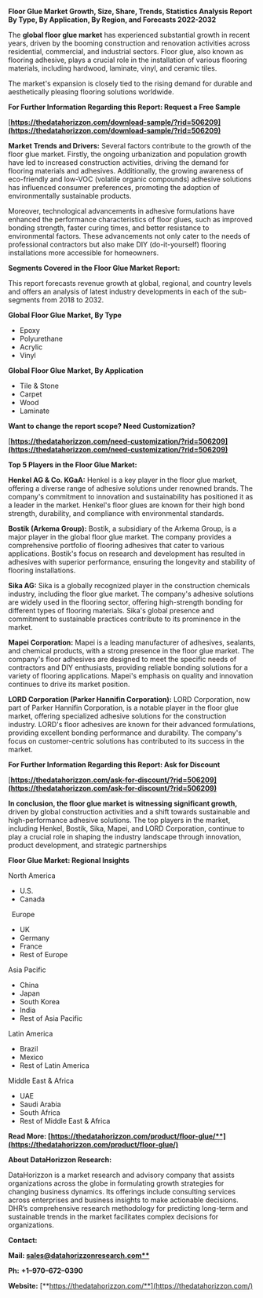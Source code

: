 ﻿**Floor Glue  Market Growth, Size, Share, Trends, Statistics Analysis Report By Type, By Application, By Region, and Forecasts 2022-2032**

The **global floor glue market** has experienced substantial growth in recent years, driven by the booming construction and renovation activities across residential, commercial, and industrial sectors. Floor glue, also known as flooring adhesive, plays a crucial role in the installation of various flooring materials, including hardwood, laminate, vinyl, and ceramic tiles. 

The market's expansion is closely tied to the rising demand for durable and aesthetically pleasing flooring solutions worldwide.

**For Further Information Regarding this Report: Request a Free Sample**	

[**https://thedatahorizzon.com/download-sample/?rid=506209](https://thedatahorizzon.com/download-sample/?rid=506209)** 

**Market Trends and Drivers:** Several factors contribute to the growth of the floor glue market. Firstly, the ongoing urbanization and population growth have led to increased construction activities, driving the demand for flooring materials and adhesives. Additionally, the growing awareness of eco-friendly and low-VOC (volatile organic compounds) adhesive solutions has influenced consumer preferences, promoting the adoption of environmentally sustainable products.

Moreover, technological advancements in adhesive formulations have enhanced the performance characteristics of floor glues, such as improved bonding strength, faster curing times, and better resistance to environmental factors. These advancements not only cater to the needs of professional contractors but also make DIY (do-it-yourself) flooring installations more accessible for homeowners.

**Segments Covered in the Floor Glue Market Report:**

This report forecasts revenue growth at global, regional, and country levels and offers an analysis of latest industry developments in each of the sub-segments from 2018 to 2032.

**Global Floor Glue Market, By Type**

- Epoxy
- Polyurethane
- Acrylic
- Vinyl

**Global Floor Glue Market, By Application**

- Tile & Stone
- Carpet
- Wood
- Laminate

**Want to change the report scope? Need Customization?**

[**https://thedatahorizzon.com/need-customization/?rid=506209](https://thedatahorizzon.com/need-customization/?rid=506209)** 

**Top 5 Players in the Floor Glue Market:**

**Henkel AG & Co. KGaA:** Henkel is a key player in the floor glue market, offering a diverse range of adhesive solutions under renowned brands. The company's commitment to innovation and sustainability has positioned it as a leader in the market. Henkel's floor glues are known for their high bond strength, durability, and compliance with environmental standards.

**Bostik (Arkema Group):** Bostik, a subsidiary of the Arkema Group, is a major player in the global floor glue market. The company provides a comprehensive portfolio of flooring adhesives that cater to various applications. Bostik's focus on research and development has resulted in adhesives with superior performance, ensuring the longevity and stability of flooring installations.

**Sika AG:** Sika is a globally recognized player in the construction chemicals industry, including the floor glue market. The company's adhesive solutions are widely used in the flooring sector, offering high-strength bonding for different types of flooring materials. Sika's global presence and commitment to sustainable practices contribute to its prominence in the market.

**Mapei Corporation:** Mapei is a leading manufacturer of adhesives, sealants, and chemical products, with a strong presence in the floor glue market. The company's floor adhesives are designed to meet the specific needs of contractors and DIY enthusiasts, providing reliable bonding solutions for a variety of flooring applications. Mapei's emphasis on quality and innovation continues to drive its market position.

**LORD Corporation (Parker Hannifin Corporation):** LORD Corporation, now part of Parker Hannifin Corporation, is a notable player in the floor glue market, offering specialized adhesive solutions for the construction industry. LORD's floor adhesives are known for their advanced formulations, providing excellent bonding performance and durability. The company's focus on customer-centric solutions has contributed to its success in the market. 

**For Further Information Regarding this Report: Ask for Discount**	

[**https://thedatahorizzon.com/ask-for-discount/?rid=506209](https://thedatahorizzon.com/ask-for-discount/?rid=506209)** 

**In conclusion, the floor glue market is witnessing significant growth,** driven by global construction activities and a shift towards sustainable and high-performance adhesive solutions. The top players in the market, including Henkel, Bostik, Sika, Mapei, and LORD Corporation, continue to play a crucial role in shaping the industry landscape through innovation, product development, and strategic partnerships

**Floor Glue Market: Regional Insights**

North America

- U.S.
- Canada

` `Europe

- UK
- Germany
- France
- Rest of Europe

Asia Pacific

- China
- Japan
- South Korea
- India
- Rest of Asia Pacific

Latin America

- Brazil
- Mexico
- Rest of Latin America

Middle East & Africa

- UAE
- Saudi Arabia
- South Africa
- Rest of Middle East & Africa

**Read More: [https://thedatahorizzon.com/product/floor-glue/**](https://thedatahorizzon.com/product/floor-glue/)** 

**About DataHorizzon Research:**

DataHorizzon is a market research and advisory company that assists organizations across the globe in formulating growth strategies for changing business dynamics. Its offerings include consulting services across enterprises and business insights to make actionable decisions. DHR’s comprehensive research methodology for predicting long-term and sustainable trends in the market facilitates complex decisions for organizations.

**Contact:**

**Mail: [sales@datahorizzonresearch.com**](mailto:sales@datahorizzonresearch.com)**

**Ph:** **+1–970–672–0390**

**Website:** [**https://thedatahorizzon.com/**](https://thedatahorizzon.com/)

